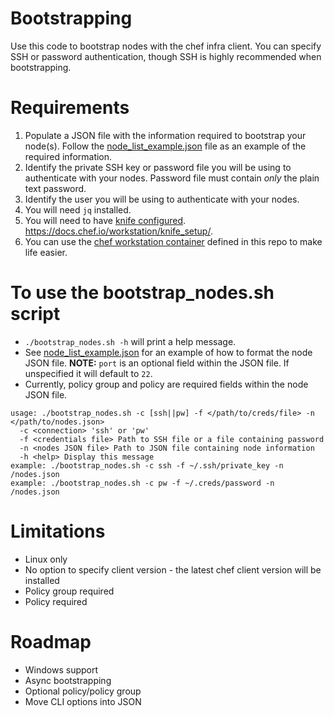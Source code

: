 # Bootstrapping
Use this code to bootstrap nodes with the chef infra client. You can specify SSH or password authentication, though SSH is highly recommended when bootstrapping.

# Requirements
1. Populate a JSON file with the information required to bootstrap your node(s). Follow the [node_list_example.json](./node_list_example.json) file as an example of the required information.
1. Identify the private SSH key or password file you will be using to authenticate with your nodes. Password file must contain *only* the plain text password.
1. Identify the user you will be using to authenticate with your nodes.
1. You will need `jq` installed.
1. You will need to have [knife configured](./configure_knife.sh). https://docs.chef.io/workstation/knife_setup/.
1. You can use the [chef workstation container](../workstation/docker/Dockerfile) defined in this repo to make life easier.

# To use the bootstrap_nodes.sh script
 - `./bootstrap_nodes.sh -h` will print a help message.
 - See [node_list_example.json](./node_list_example.json) for an example of how to format the node JSON file. **NOTE:** `port` is an optional field within the JSON file. If unspecified it will default to `22`.
 - Currently, policy group and policy are required fields within the node JSON file.

```
usage: ./bootstrap_nodes.sh -c [ssh||pw] -f </path/to/creds/file> -n </path/to/nodes.json>
  -c <connection> 'ssh' or 'pw'
  -f <credentials file> Path to SSH file or a file containing password
  -n <nodes JSON file> Path to JSON file containing node information
  -h <help> Display this message
example: ./bootstrap_nodes.sh -c ssh -f ~/.ssh/private_key -n /nodes.json
example: ./bootstrap_nodes.sh -c pw -f ~/.creds/password -n /nodes.json
```

# Limitations
 - Linux only
 - No option to specify client version - the latest chef client version will be installed
 - Policy group required
 - Policy required

# Roadmap
 - Windows support
 - Async bootstrapping
 - Optional policy/policy group
 - Move CLI options into JSON
